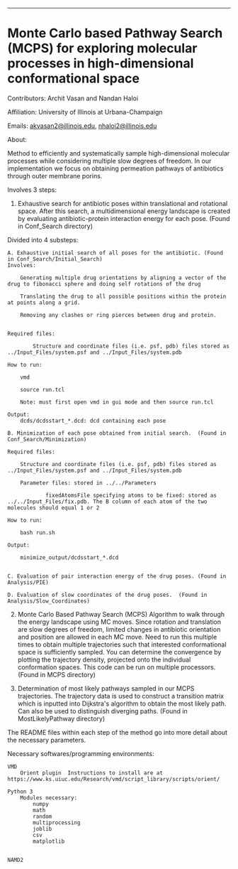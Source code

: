 ******************************************************************************
Monte Carlo based Pathway Search (MCPS) for exploring molecular processes in high-dimensional conformational space
===============================================================================

Contributors: Archit Vasan and Nandan Haloi

Affiliation: University of Illinois at Urbana-Champaign

Emails: akvasan2@illinois.edu, nhaloi2@illinois.edu

About: 

Method to efficiently and systematically sample high-dimensional molecular processes while considering multiple slow degrees of freedom. In our implementation we focus on obtaining permeation pathways of antibiotics through outer membrane porins. 

Involves 3 steps:

1.  Exhaustive search for antibiotic poses within translational and rotational space.  After this search, a multidimensional energy landscape is created by evaluating antibiotic-protein interaction energy for each pose. (Found in Conf_Search directory) 

Divided into 4 substeps:

	A. Exhaustive initial search of all poses for the antibiotic. (Found in Conf_Search/Initial_Search)
	Involves:
		
		Generating multiple drug orientations by aligning a vector of the drug to fibonacci sphere and doing self rotations of the drug
		
		Translating the drug to all possible positions within the protein at points along a grid.

		Removing any clashes or ring pierces between drug and protein.
		

	Required files:
        	
        	Structure and coordinate files (i.e. psf, pdb) files stored as ../Input_Files/system.psf and ../Input_Files/system.pdb

	How to run:
		
		vmd

		source run.tcl

		Note: must first open vmd in gui mode and then source run.tcl

	Output:
		dcds/dcdsstart_*.dcd: dcd containing each pose

	B. Minimization of each pose obtained from initial search.  (Found in Conf_Search/Minimization) 
	
	Required files:

		Structure and coordinate files (i.e. psf, pdb) files stored as ../Input_Files/system.psf and ../Input_Files/system.pdb

		Parameter files: stored in ../../Parameters
                
                fixedAtomsFile specifying atoms to be fixed: stored as ../../Input_Files/fix.pdb. The B column of each atom of the two molecules should equal 1 or 2 
                
	How to run:

		bash run.sh

	Output:

		minimize_output/dcdsstart_*.dcd


	C. Evaluation of pair interaction energy of the drug poses. (Found in Analysis/PIE)

	D. Evaluation of slow coordinates of the drug poses.  (Found in Analysis/Slow_Coordinates) 


2. Monte Carlo Based Pathway Search (MCPS) Algorithm to walk through the energy landscape using MC moves. Since rotation and translation are slow degrees of freedom, limited changes in antibiotic orientation and position are allowed in each MC move. Need to run this multiple times to obtain multiple trajectories such that interested conformational space is sufficiently sampled. You can determine the convergence by plotting the trajectory density, projected onto the individual conformation spaces. This code can be run on multiple processors. (Found in MCPS directory) 

3. Determination of most likely pathways sampled in our MCPS trajectories.  The trajectory data is used to construct a transition matrix which is inputted into Dijkstra's algorithm to obtain the most likely path. Can also be used to distinguish diverging paths. (Found in MostLikelyPathway directory)

The README files within each step of the method go into more detail about the necessary parameters.

Necessary softwares/programming environments:

	VMD
		Orient plugin  Instructions to install are at https://www.ks.uiuc.edu/Research/vmd/script_library/scripts/orient/
	
	Python 3
		Modules necessary:
			numpy
			math
			random
			multiprocessing
			joblib
			csv
			matplotlib
	

	NAMD2
	
